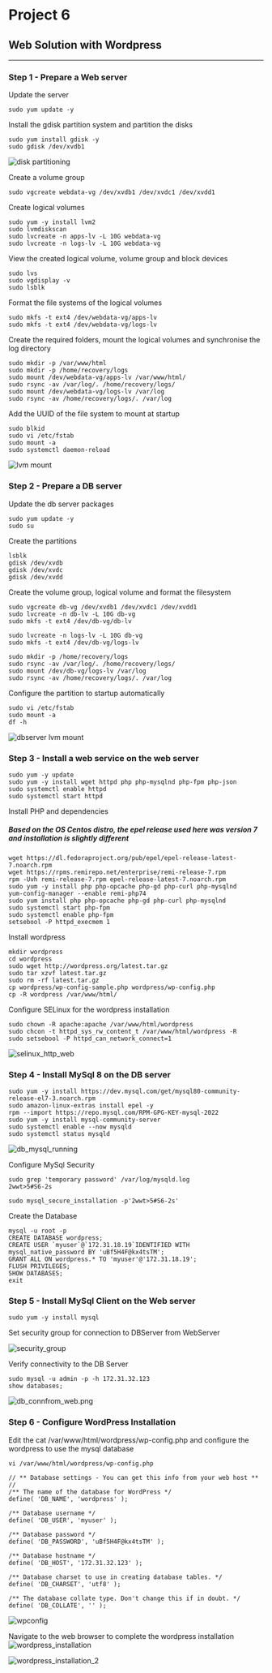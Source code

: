 # Project 6

## Web Solution with Wordpress
---
### Step 1 - Prepare a Web server

Update the server
```
sudo yum update -y
```

Install the gdisk partition system and partition the disks
```
sudo yum install gdisk -y
sudo gdisk /dev/xvdb1
```
![disk partitioning](screenshots/disk_partitioning.png "disk_partitioning")


Create a volume group
```
sudo vgcreate webdata-vg /dev/xvdb1 /dev/xvdc1 /dev/xvdd1
```

Create logical volumes
```
sudo yum -y install lvm2
sudo lvmdiskscan
sudo lvcreate -n apps-lv -L 10G webdata-vg
sudo lvcreate -n logs-lv -L 10G webdata-vg
```
View the created logical volume, volume group and block devices
```
sudo lvs
sudo vgdisplay -v 
sudo lsblk 
```

Format the file systems of the logical volumes
```
sudo mkfs -t ext4 /dev/webdata-vg/apps-lv
sudo mkfs -t ext4 /dev/webdata-vg/logs-lv
```

Create the required folders, mount the logical volumes and synchronise the log directory

```
sudo mkdir -p /var/www/html
sudo mkdir -p /home/recovery/logs
sudo mount /dev/webdata-vg/apps-lv /var/www/html/
sudo rsync -av /var/log/. /home/recovery/logs/
sudo mount /dev/webdata-vg/logs-lv /var/log
sudo rsync -av /home/recovery/logs/. /var/log
```

Add the UUID of the file system to mount at startup
```
sudo blkid
sudo vi /etc/fstab
sudo mount -a
sudo systemctl daemon-reload
```
![lvm mount](screenshots/lvm_mount.png "lvm mount")


### Step 2 - Prepare a DB server

Update the db server packages
```
sudo yum update -y
sudo su
```

Create the partitions
```
lsblk
gdisk /dev/xvdb
gdisk /dev/xvdc
gdisk /dev/xvdd
```

Create the volume group, logical volume and format the filesystem
```
sudo vgcreate db-vg /dev/xvdb1 /dev/xvdc1 /dev/xvdd1
sudo lvcreate -n db-lv -L 10G db-vg
sudo mkfs -t ext4 /dev/db-vg/db-lv

sudo lvcreate -n logs-lv -L 10G db-vg
sudo mkfs -t ext4 /dev/db-vg/logs-lv

sudo mkdir -p /home/recovery/logs
sudo rsync -av /var/log/. /home/recovery/logs/
sudo mount /dev/db-vg/logs-lv /var/log
sudo rsync -av /home/recovery/logs/. /var/log

```
Configure the partition to startup automatically
```
sudo vi /etc/fstab
sudo mount -a
df -h
```
![dbserver lvm mount](screenshots/lvm_mount_dbserver.png "dbserver lvm mount")


### Step 3 - Install a web service on the web server
```
sudo yum -y update
sudo yum -y install wget httpd php php-mysqlnd php-fpm php-json
sudo systemctl enable httpd
sudo systemctl start httpd
```
Install PHP and dependencies

##### Based on the OS Centos distro, the epel release used here was version 7 and installation is slightly different

```
wget https://dl.fedoraproject.org/pub/epel/epel-release-latest-7.noarch.rpm
wget https://rpms.remirepo.net/enterprise/remi-release-7.rpm
rpm -Uvh remi-release-7.rpm epel-release-latest-7.noarch.rpm
sudo yum -y install php php-opcache php-gd php-curl php-mysqlnd
yum-config-manager --enable remi-php74
sudo yum install php php-opcache php-gd php-curl php-mysqlnd
sudo systemctl start php-fpm
sudo systemctl enable php-fpm
setsebool -P httpd_execmem 1
```

Install wordpress
```
mkdir wordpress
cd wordpress
sudo wget http://wordpress.org/latest.tar.gz
sudo tar xzvf latest.tar.gz
sudo rm -rf latest.tar.gz
cp wordpress/wp-config-sample.php wordpress/wp-config.php
cp -R wordpress /var/www/html/
```

Configure SELinux for the wordpress installation
```
sudo chown -R apache:apache /var/www/html/wordpress
sudo chcon -t httpd_sys_rw_content_t /var/www/html/wordpress -R
sudo setsebool -P httpd_can_network_connect=1
```
![selinux_http_web](screenshots/selinux_http_web.png "selinux_http_web")


### Step 4 - Install MySql 8 on the DB server
```
sudo yum -y install https://dev.mysql.com/get/mysql80-community-release-el7-3.noarch.rpm
sudo amazon-linux-extras install epel -y
rpm --import https://repo.mysql.com/RPM-GPG-KEY-mysql-2022
sudo yum -y install mysql-community-server
sudo systemctl enable --now mysqld
sudo systemctl status mysqld
```
![db_mysql_running](screenshots/db_mysql_running.png "db_mysql_running")


Configure MySql Security
```
sudo grep 'temporary password' /var/log/mysqld.log
2wwt>5#S6-2s

sudo mysql_secure_installation -p'2wwt>5#S6-2s'
```

Create the Database

```
mysql -u root -p
CREATE DATABASE wordpress;
CREATE USER `myuser`@`172.31.18.19`IDENTIFIED WITH mysql_native_password BY 'uBf5H4F@kx4tsTM';
GRANT ALL ON wordpress.* TO 'myuser'@'172.31.18.19';
FLUSH PRIVILEGES;
SHOW DATABASES;
exit
```

### Step 5 - Install MySql Client on the Web server
```
sudo yum -y install mysql
```
Set security group for connection to DBServer from WebServer

![security_group](screenshots/sg.png "security_group.png")

Verify connectivity to the DB Server
```
sudo mysql -u admin -p -h 172.31.32.123
show databases;
```
![db_connfrom_web.png](screenshots/db_connfrom_web.png "db_connfrom_web.png")

### Step 6 - Configure WordPress Installation

Edit the cat /var/www/html/wordpress/wp-config.php and configure the wordpress to use the mysql database
```
vi /var/www/html/wordpress/wp-config.php

// ** Database settings - You can get this info from your web host ** //
/** The name of the database for WordPress */
define( 'DB_NAME', 'wordpress' );

/** Database username */
define( 'DB_USER', 'myuser' );

/** Database password */
define( 'DB_PASSWORD', 'uBf5H4F@kx4tsTM' );

/** Database hostname */
define( 'DB_HOST', '172.31.32.123' );

/** Database charset to use in creating database tables. */
define( 'DB_CHARSET', 'utf8' );

/** The database collate type. Don't change this if in doubt. */
define( 'DB_COLLATE', '' );
```
![wpconfig](screenshots/wpconfig.png "wpconfig.png")

Navigate to the web browser to complete the wordpress installation
![wordpress_installation](screenshots/wordpress_after_resolve.png "wordpress_installation.png")

![wordpress_installation_2](screenshots/wordpress_after_resolve3.png "wordpress_installation_2.png")